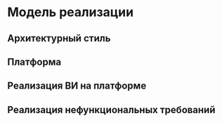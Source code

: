 # Модель реализации

## Архитектурный стиль

## Платформа

## Реализация ВИ на платформе

## Реализация нефункциональных требований

